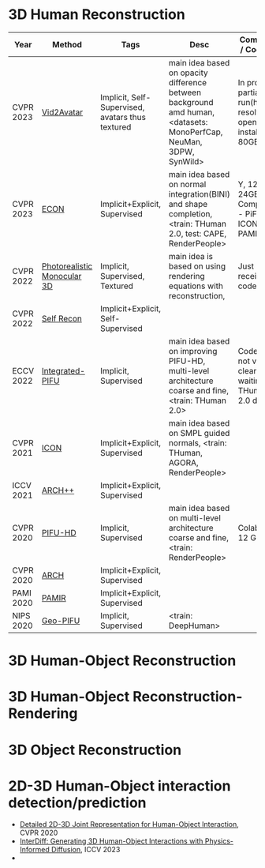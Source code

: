# 3D Human Reconstruction

Year | Method | Tags | Desc | Comments / Code run
--- | --- | --- | --- | ---
CVPR 2023 | [Vid2Avatar](https://arxiv.org/pdf/2302.11566.pdf) | Implicit, Self-Supervised, avatars thus textured | main idea based on opacity difference between background amd human, <datasets: MonoPerfCap, NeuMan, 3DPW, SynWild>  | In progress, partially run(have to resolve openpose installation), 80GB GPU  
CVPR 2023 | [ECON](https://arxiv.org/pdf/2212.07422.pdf) | Implicit+Explicit, Supervised | main idea based on normal integration(BINI) and shape completion, <train: THuman 2.0, test: CAPE, RenderPeople>  | Y, 12GB-24GB GPU, Comparison - PiFU HD, ICON, PAMIR
CVPR 2022| [Photorealistic Monocular 3D](https://arxiv.org/pdf/2204.08906.pdf) | Implicit, Supervised, Textured | main idea is based on using rendering equations with reconstruction, <their own dataset >  | Just received code 
CVPR 2022| [Self Recon](https://arxiv.org/pdf/2201.12792.pdf) | Implicit+Explicit, Self-Supervised | |  
ECCV 2022 | [Integrated-PIFU](https://arxiv.org/pdf/2211.07955.pdf) | Implicit, Supervised | main idea based on improving PIFU-HD, multi-level architecture coarse and fine, <train: THuman 2.0> | Code run not very clear, was waiting for THuman 2.0 dataset
CVPR 2021| [ICON](https://arxiv.org/pdf/2112.09127.pdf) | Implicit+Explicit, Supervised | main idea based on SMPL guided normals, <train: THuman, AGORA, RenderPeople>  | 
ICCV 2021 | [ARCH++](https://arxiv.org/pdf/2108.07845.pdf) | Implicit+Explicit, Supervised  | | 
CVPR 2020 | [PIFU-HD](https://arxiv.org/pdf/2004.00452.pdf) | Implicit, Supervised | main idea based on multi-level architecture coarse and fine, <train: RenderPeople> | Colab run, 12 GB GPU
CVPR 2020 | [ARCH](https://arxiv.org/pdf/2004.04572.pdf) | Implicit+Explicit, Supervised  | | 
PAMI 2020 | [PAMIR](https://arxiv.org/pdf/2007.03858.pdf) | Implicit+Explicit, Supervised  | |
NIPS 2020 | [Geo-PIFU](https://arxiv.org/pdf/2006.08072.pdf) | Implicit, Supervised  | <train: DeepHuman> | 

# 3D Human-Object Reconstruction

# 3D Human-Object Reconstruction-Rendering

# 3D Object Reconstruction 

# 2D-3D Human-Object interaction detection/prediction

- [Detailed 2D-3D Joint Representation for Human-Object Interaction](https://arxiv.org/pdf/2004.08154.pdf), CVPR 2020
- [InterDiff: Generating 3D Human-Object Interactions with Physics-Informed Diffusion](https://openaccess.thecvf.com/content/ICCV2023/papers/Xu_InterDiff_Generating_3D_Human-Object_Interactions_with_Physics-Informed_Diffusion_ICCV_2023_paper.pdf), ICCV 2023
- 

